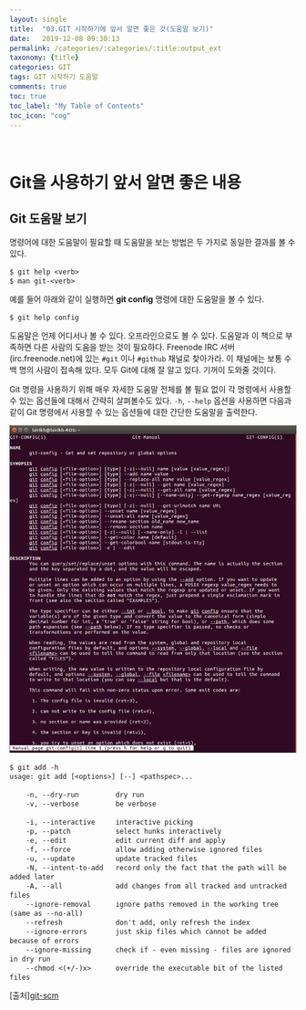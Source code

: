 ```yaml
---
layout: single
title:  "03.GIT 시작하기에 앞서 알면 좋은 것(도움말 보기)"
date:   2019-12-08 09:30:13
permalink: /categories/:categories/:title:output_ext
taxonomy: {title}
categories: GIT
tags: GIT 시작하기 도움말
comments: true
toc: true
toc_label: "My Table of Contents"
toc_icon: "cog"
---
```


<br>

# Git을 사용하기 앞서 알면 좋은 내용



## Git 도움말 보기


명령어에 대한 도움말이 필요할 때 도움말을 보는 방법은 두 가지로 동일한 결과를 볼 수 있다.

```
$ git help <verb>
$ man git-<verb>
```

예를 들어 아래와 같이 실행하면 **git config** 명령에 대한 도움말을 볼 수 있다.


```
$ git help config
```



도움말은 언제 어디서나 볼 수 있다. 오프라인으로도 볼 수 있다. 도움말과 이 책으로 부족하면 다른 사람의 도움을 받는 것이 필요하다. Freenode IRC 서버(irc.freenode.net)에 있는 `#git` 이나 `#github` 채널로 찾아가라. 이 채널에는 보통 수백 명의 사람이 접속해 있다. 모두 Git에 대해 잘 알고 있다. 기꺼이 도와줄 것이다.

Git 명령을 사용하기 위해 매우 자세한 도움말 전체를 볼 필요 없이 각 명령에서 사용할 수 있는 옵션들에 대해서 간략히 살펴볼수도 있다. `-h`, `--help` 옵션을 사용하면 다음과 같이 Git 명령에서 사용할 수 있는 옵션들에 대한 간단한 도움말을 출력한다.


<img src="/assets/img/git/git_help_config.png" title="git_help_config">

```
$ git add -h
usage: git add [<options>] [--] <pathspec>...

    -n, --dry-run         dry run
    -v, --verbose         be verbose

    -i, --interactive     interactive picking
    -p, --patch           select hunks interactively
    -e, --edit            edit current diff and apply
    -f, --force           allow adding otherwise ignored files
    -u, --update          update tracked files
    -N, --intent-to-add   record only the fact that the path will be added later
    -A, --all             add changes from all tracked and untracked files
    --ignore-removal      ignore paths removed in the working tree (same as --no-all)
    --refresh             don't add, only refresh the index
    --ignore-errors       just skip files which cannot be added because of errors
    --ignore-missing      check if - even missing - files are ignored in dry run
    --chmod <(+/-)x>      override the executable bit of the listed files
```

[출처][git-scm](https://git-scm.com/book/ko/v2/%EC%8B%9C%EC%9E%91%ED%95%98%EA%B8%B0-%EB%8F%84%EC%9B%80%EB%A7%90-%EB%B3%B4%EA%B8%B0)